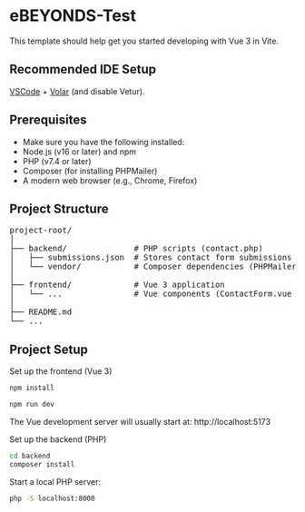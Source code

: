 # eBEYONDS-Test

This template should help get you started developing with Vue 3 in Vite.

## Recommended IDE Setup

[VSCode](https://code.visualstudio.com/) + [Volar](https://marketplace.visualstudio.com/items?itemName=Vue.volar) (and disable Vetur).


## Prerequisites
<ul>
  <li>Make sure you have the following installed:</li>
  <li>Node.js (v16 or later) and npm</li>
  <li>PHP (v7.4 or later)</li>
  <li>Composer (for installing PHPMailer)</li>
  <li>A modern web browser (e.g., Chrome, Firefox)</li>
</ul>


## Project Structure
<pre>
project-root/
│
├── backend/              # PHP scripts (contact.php)
│   ├── submissions.json  # Stores contact form submissions
│   └── vendor/           # Composer dependencies (PHPMailer)
│
├── frontend/             # Vue 3 application
│   └── ...               # Vue components (ContactForm.vue etc.)
│
├── README.md
└── ...
</pre>

## Project Setup
Set up the frontend (Vue 3)
```sh
npm install
```
```sh
npm run dev
```
The Vue development server will usually start at: http://localhost:5173




Set up the backend (PHP)
```sh
cd backend
composer install
```
Start a local PHP server:

```sh
php -S localhost:8000
```

